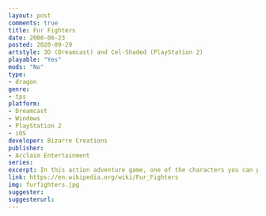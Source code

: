 ```yaml
---
layout: post
comments: true
title: Fur Fighters
date: 2000-06-23
posted: 2020-09-29
artstyle: 3D (Dreamcast) and Cel-Shaded (PlayStation 2)
playable: "Yes"
mods: "No"
type: 
- dragon
genre: 
- tps
platform:
- Dreamcast
- Windows
- PlayStation 2
- iOS
developer: Bizarre Creations
publisher:
- Acclaim Entertainment
series: 
excerpt: In this action adventure game, one of the characters you can play as is an anthropomorphic baby dragon named Tweek. Each animal species in this game has different abilities. As a dragon, Tweek can glide and withstand fire and lava. Unlike the other characters, Tweek cannot speak and does not wear clothes. His objective in the game is to save his mother and siblings, as they had been kidnapped along with the other babies in the animal village.
link: https://en.wikipedia.org/wiki/Fur_Fighters
img: furfighters.jpg
suggester: 
suggesterurl:  
---
```


